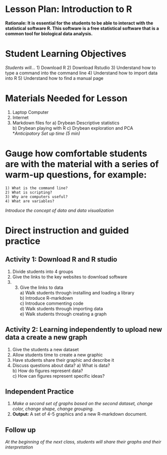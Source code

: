# Lesson Plan: Introduction to R
**Rationale: It is essential for the students to be able to interact with the statistical software R. 
This software is a free statistical software that is a common tool for biological data analysis.** 
# Student Learning Objectives 
*Students will…* 
    1) Download R
    2) Download Rstudio
    3) Understand how to type a command into the command line
    4) Understand how to import data into R
    5) Understand how to find a manual page
# Materials Needed for Lesson
1) Laptop Computer
2) Internet
3) Markdown files for
   a) Drybean Descriptive statistics   
   b) Drybean playing with R
   c) Drybean exploration and PCA   
**Anticipatory Set up time (5 min)*

# Gauge how comfortable students are with the material with a series of warm-up questions, for example:
    1) What is the command line?
    2) What is scripting?
    3) Why are computers useful?
    4) What are variables?
*Introduce the concept of data and data visualization* 

# Direct instruction and guided practice
## Activity 1: Download R and R studio
1) Divide students into 4 groups
2) Give the links to the key websites to download software
3) 3) Give the links to data  
        a) Walk students through installing and loading a library  
        b) Introduce R-markdown  
        c) Introduce commenting code  
        d) Walk students through importing data  
        e) Walk students through creating a graph  
## Activity 2: Learning independently to upload new data a create a new graph
1) Give the students a new dataset
2) Allow students time to create a new graphic
3) Have students share their graphic and describe it
4) Discuss questions about data? 
        a) What is data?   
        b) How do figures represent data?  
        c) How can figures represent specific ideas?  

## Independent Practice 
1) *Make a second set of graphs based on the second dataset, change color, change shape, change grouping.* 
2) **Output:**  A set of 4-5 graphics and a new R-markdown document. 
## Follow up 
*At the beginning of the next class, students will share their graphs and their interpretation* 
